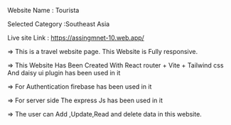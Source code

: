 Website Name : Tourista

Selected Category :Southeast Asia

Live site Link : https://assingmnet-10.web.app/

=> This is a travel website page. This Website is Fully responsive.

=> This Website Has Been Created With React router + Vite + Tailwind css And daisy ui plugin has been used in it

=> For Authentication firebase has been used in it

=> For server side The express Js has been used in it

=> The user can Add ,Update,Read and delete data in this website.



